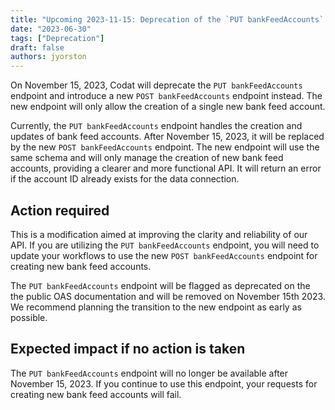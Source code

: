 ```yaml
---
title: "Upcoming 2023-11-15: Deprecation of the `PUT bankFeedAccounts` endpoint"
date: "2023-06-30"
tags: ["Deprecation"]
draft: false
authors: jyorston
---
```


On November 15, 2023, Codat will deprecate the `PUT bankFeedAccounts` endpoint and introduce a new `POST bankFeedAccounts` endpoint instead. The new endpoint will only allow the creation of a single new bank feed account. 

<!--truncate-->

Currently, the `PUT bankFeedAccounts` endpoint handles the creation and updates of bank feed accounts. After November 15, 2023, it will be replaced by the new `POST bankFeedAccounts` endpoint. The new endpoint will use the same schema and will only manage the creation of new bank feed accounts, providing a clearer and more functional API. It will return an error if the account ID already exists for the data connection.


## Action required​

This is a modification aimed at improving the clarity and reliability of our API. If you are utilizing the `PUT bankFeedAccounts` endpoint, you will need to update your workflows to use the new `POST bankFeedAccounts` endpoint for creating new bank feed accounts.

The `PUT bankFeedAccounts` endpoint will be flagged as deprecated on the the public OAS documentation and will be removed on November 15th 2023. We recommend planning the transition to the new endpoint as early as possible.

## Expected impact if no action is taken​

The `PUT bankFeedAccounts` endpoint will no longer be available after November 15, 2023. If you continue to use this endpoint, your requests for creating new bank feed accounts will fail.